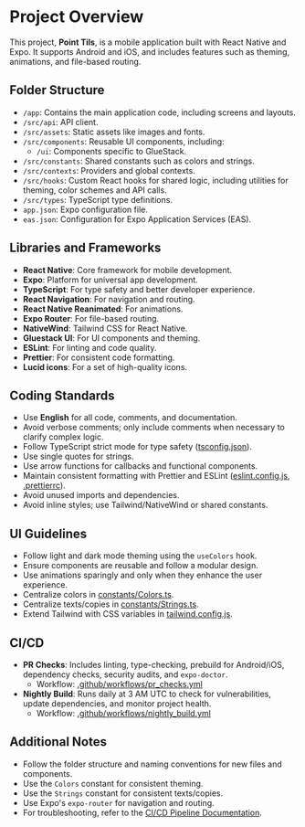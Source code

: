 # Project Overview

This project, **Point Tils**, is a mobile application built with React Native and Expo. It supports Android and iOS, and includes features such as theming, animations, and file-based routing.

## Folder Structure

- `/app`: Contains the main application code, including screens and layouts.
- `/src/api`: API client.
- `/src/assets`: Static assets like images and fonts.
- `/src/components`: Reusable UI components, including:
  - `/ui`: Components specific to GlueStack.
- `/src/constants`: Shared constants such as colors and strings.
- `/src/contexts`: Providers and global contexts.
- `/src/hooks`: Custom React hooks for shared logic, including utilities for theming, color schemes and API calls.
- `/src/types`: TypeScript type definitions.
- `app.json`: Expo configuration file.
- `eas.json`: Configuration for Expo Application Services (EAS).

## Libraries and Frameworks

- **React Native**: Core framework for mobile development.
- **Expo**: Platform for universal app development.
- **TypeScript**: For type safety and better developer experience.
- **React Navigation**: For navigation and routing.
- **React Native Reanimated**: For animations.
- **Expo Router**: For file-based routing.
- **NativeWind**: Tailwind CSS for React Native.
- **Gluestack UI**: For UI components and theming.
- **ESLint**: For linting and code quality.
- **Prettier**: For consistent code formatting.
- **Lucid icons**: For a set of high-quality icons.

## Coding Standards

- Use **English** for all code, comments, and documentation.
- Avoid verbose comments; only include comments when necessary to clarify complex logic.
- Follow TypeScript strict mode for type safety ([tsconfig.json](../tsconfig.json)).
- Use single quotes for strings.
- Use arrow functions for callbacks and functional components.
- Maintain consistent formatting with Prettier and ESLint ([eslint.config.js](../eslint.config.js), [.prettierrc](../.prettierrc)).
- Avoid unused imports and dependencies.
- Avoid inline styles; use Tailwind/NativeWind or shared constants.

## UI Guidelines

- Follow light and dark mode theming using the `useColors` hook.
- Ensure components are reusable and follow a modular design.
- Use animations sparingly and only when they enhance the user experience.
- Centralize colors in [constants/Colors.ts](../src/constants/Colors.ts).
- Centralize texts/copies in [constants/Strings.ts](../src/constants/Strings.ts).
- Extend Tailwind with CSS variables in [tailwind.config.js](../tailwind.config.js).

## CI/CD

- **PR Checks**: Includes linting, type-checking, prebuild for Android/iOS, dependency checks, security audits, and `expo-doctor`.
  - Workflow: [.github/workflows/pr_checks.yml](../.github/workflows/pr_checks.yml)
- **Nightly Build**: Runs daily at 3 AM UTC to check for vulnerabilities, update dependencies, and monitor project health.
  - Workflow: [.github/workflows/nightly_build.yml](../.github/workflows/nightly_build.yml)

## Additional Notes

- Follow the folder structure and naming conventions for new files and components.
- Use the `Colors` constant for consistent theming.
- Use the `Strings` constant for consistent texts/copies.
- Use Expo's `expo-router` for navigation and routing.
- For troubleshooting, refer to the [CI/CD Pipeline Documentation](../.github/workflows/CI_CD_PIPELINE.md).
